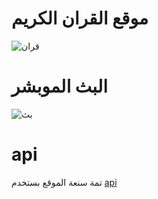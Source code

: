 # موقع القران الكريم
![قران](https://i.imgur.com/nZAc6kF.png)

# البث الموبشر
![بث](https://i.imgur.com/iSBYUfH.png)


# api 
تمة سنعة الموقع بستخدم [api](https://mp3quran.net/en/api)
